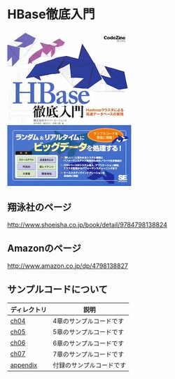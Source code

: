 # HBase徹底入門

![HBase徹底入門](book.jpg "HBase徹底入門")

## 翔泳社のページ

http://www.shoeisha.co.jp/book/detail/9784798138824

## Amazonのページ

http://www.amazon.co.jp/dp/4798138827

## サンプルコードについて

| ディレクトリ | 説明 |
| --- | --- |
| [ch04](https://github.com/hbasebook101/hbasebook101/tree/master/ch04 "4章") | 4章のサンプルコードです |
| [ch05](https://github.com/hbasebook101/hbasebook101/tree/master/ch05 "5章") | 5章のサンプルコードです |
| [ch06](https://github.com/hbasebook101/hbasebook101/tree/master/ch06 "6章") | 6章のサンプルコードです |
| [ch07](https://github.com/hbasebook101/hbasebook101/tree/master/ch07 "7章") | 7章のサンプルコードです |
| [appendix](https://github.com/hbasebook101/hbasebook101/tree/master/appendix "付録") | 付録のサンプルコードです |
